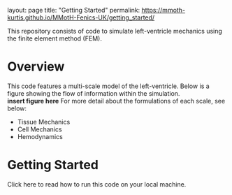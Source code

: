 layout: page
title: "Getting Started"
permalink: https://mmoth-kurtis.github.io/MMotH-Fenics-UK/getting_started/

This repository consists of code to simulate left-ventricle mechanics using the finite element method (FEM).  


# Overview  
This code features a multi-scale model of the left-ventricle. Below is a figure showing the flow of information within the simulation.  
**insert figure here**
For more detail about the formulations of each scale, see below:  
  * Tissue Mechanics  
  * Cell Mechanics  
  * Hemodynamics  

# Getting Started  
Click here to read how to run this code on your local machine.
